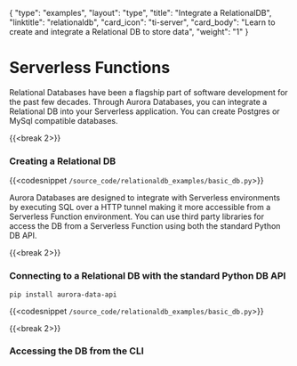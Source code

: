 {
    "type": "examples",
    "layout": "type",
    "title": "Integrate a RelationalDB",
    "linktitle": "relationaldb",
    "card_icon": "ti-server",
    "card_body": "Learn to create and integrate a Relational DB to store data",
    "weight": "1"
}


# Serverless Functions

Relational Databases have been a flagship part of software development for the past few decades. Through Aurora Databases, you can integrate a Relational DB into your Serverless application. You can create Postgres or MySql compatible databases. 


{{<break 2>}}
### Creating a Relational DB
{{<codesnippet `/source_code/relationaldb_examples/basic_db.py`>}}

Aurora Databases are designed to integrate with Serverless environments by executing SQL over a HTTP tunnel making it more accessible from a Serverless Function environment. You can use third party libraries for access the DB from a Serverless Function using both the standard Python DB API.


{{<break 2>}}
### Connecting to a Relational DB with the standard Python DB API
```
pip install aurora-data-api
```

{{<codesnippet `/source_code/relationaldb_examples/basic_db.py`>}}


{{<break 2>}}
### Accessing the DB from the CLI


